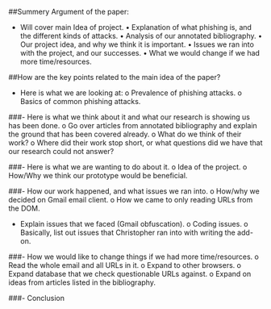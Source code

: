 ##Summery Argument of the paper:
-	Will cover main Idea of project. 
•	Explanation of what phishing is, and the different kinds of attacks.
•	Analysis of our annotated bibliography. 
•	Our project idea, and why we think it is important. 
•	Issues we ran into with the project, and our successes.
•	What we would change if we had more time/resources.

##How are the key points related to the main idea of the paper?
-	Here is what we are looking at:
o	Prevalence of phishing attacks.
o	Basics of common phishing attacks.

###-	Here is what we think about it and what our research is showing us has been done.
o	Go over articles from annotated bibliography and explain the ground that has been covered already.
o	What do we think of their work?
o	Where did their work stop short, or what questions did we have that our research could not answer?

###-	Here is what we are wanting to do about it.
o	Idea of the project. 
o	How/Why we think  our prototype would be beneficial.

###-	How our work happened, and what issues we ran into.
o	How/why we decided on Gmail email client.
o	How we came to only reading URLs from the DOM.
- Explain issues that we faced (Gmail obfuscation).
o	Coding issues.
o	Basically, list out issues that Christopher ran into with writing the add-on.

###-	How we would like to change things if we had more time/resources.
o	Read the whole email and all URLs in it.
o	Expand to other browsers.
o	Expand database that we check questionable URLs against.
o	Expand on ideas from articles listed in the bibliography.

###-	Conclusion
